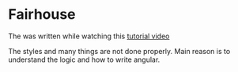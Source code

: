 # Fairhouse

The was written while watching this [tutorial video](https://youtu.be/qxchrt04bTA)

The styles and many things are not done properly. Main reason is to understand the logic and how to write angular.
